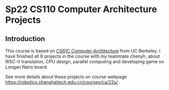 # Sp22 CS110 Computer Architecture Projects

## Introduction

This course is based on [CS61C Computer Architecture](https://cs61c.org/) from UC Berkeley. I have finished all 6 projects in the course with my teammate chenyh, about RISC-V translation, CPU design, parallel computing and developing game on Longan Nano board.

See more details about these projects on course webpage <https://robotics.shanghaitech.edu.cn/courses/ca/22s/> .